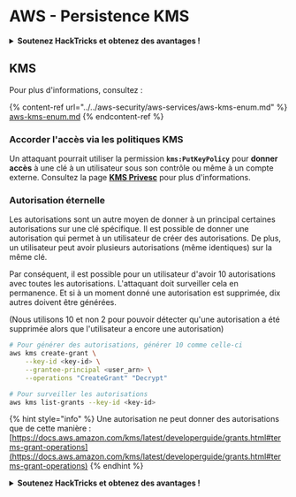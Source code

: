 # AWS - Persistence KMS

<details>

<summary><strong>Soutenez HackTricks et obtenez des avantages !</strong></summary>

* Si vous souhaitez voir votre **entreprise annoncée dans HackTricks** ou si vous souhaitez accéder à la **dernière version de PEASS ou télécharger HackTricks en PDF**, consultez les [**PLANS D'ABONNEMENT**](https://github.com/sponsors/carlospolop) !
* Obtenez le [**swag officiel PEASS & HackTricks**](https://peass.creator-spring.com)
* Découvrez [**The PEASS Family**](https://opensea.io/collection/the-peass-family), notre collection d'[**NFTs**](https://opensea.io/collection/the-peass-family) exclusifs
* **Rejoignez le** 💬 [**groupe Discord**](https://discord.gg/hRep4RUj7f) ou le [**groupe Telegram**](https://t.me/peass) ou **suivez** moi sur **Twitter** 🐦 [**@carlospolopm**](https://twitter.com/carlospolopm).
* **Partagez vos astuces de piratage en soumettant des PR aux** [**HackTricks**](https://github.com/carlospolop/hacktricks) et [**HackTricks Cloud**](https://github.com/carlospolop/hacktricks-cloud) github repos.

</details>

## KMS

Pour plus d'informations, consultez :

{% content-ref url="../../aws-security/aws-services/aws-kms-enum.md" %}
[aws-kms-enum.md](../../aws-security/aws-services/aws-kms-enum.md)
{% endcontent-ref %}

### Accorder l'accès via les politiques KMS

Un attaquant pourrait utiliser la permission **`kms:PutKeyPolicy`** pour **donner accès** à une clé à un utilisateur sous son contrôle ou même à un compte externe. Consultez la page [**KMS Privesc**](../../aws-security/aws-privilege-escalation/aws-kms-privesc.md) pour plus d'informations.

### Autorisation éternelle

Les autorisations sont un autre moyen de donner à un principal certaines autorisations sur une clé spécifique. Il est possible de donner une autorisation qui permet à un utilisateur de créer des autorisations. De plus, un utilisateur peut avoir plusieurs autorisations (même identiques) sur la même clé.

Par conséquent, il est possible pour un utilisateur d'avoir 10 autorisations avec toutes les autorisations. L'attaquant doit surveiller cela en permanence. Et si à un moment donné une autorisation est supprimée, dix autres doivent être générées.

(Nous utilisons 10 et non 2 pour pouvoir détecter qu'une autorisation a été supprimée alors que l'utilisateur a encore une autorisation)

```bash
# Pour générer des autorisations, générer 10 comme celle-ci
aws kms create-grant \
    --key-id <key-id> \
    --grantee-principal <user_arn> \
    --operations "CreateGrant" "Decrypt"

# Pour surveiller les autorisations
aws kms list-grants --key-id <key-id>
```

{% hint style="info" %}
Une autorisation ne peut donner des autorisations que de cette manière : [https://docs.aws.amazon.com/kms/latest/developerguide/grants.html#terms-grant-operations](https://docs.aws.amazon.com/kms/latest/developerguide/grants.html#terms-grant-operations)
{% endhint %}

<details>

<summary><strong>Soutenez HackTricks et obtenez des avantages !</strong></summary>

* Si vous souhaitez voir votre **entreprise annoncée dans HackTricks** ou si vous souhaitez accéder à la **dernière version de PEASS ou télécharger HackTricks en PDF**, consultez les [**PLANS D'ABONNEMENT**](https://github.com/sponsors/carlospolop) !
* Obtenez le [**swag officiel PEASS & HackTricks**](https://peass.creator-spring.com)
* Découvrez [**The PEASS Family**](https://opensea.io/collection/the-peass-family), notre collection d'[**NFTs**](https://opensea.io/collection/the-peass-family) exclusifs
* **Rejoignez le** 💬 [**groupe Discord**](https://discord.gg/hRep4RUj7f) ou le [**groupe Telegram**](https://t.me/peass) ou **suivez** moi sur **Twitter** 🐦 [**@carlospolopm**](https://twitter.com/carlospolopm).
* **Partagez vos astuces de piratage en soumettant des PR aux** [**HackTricks**](https://github.com/carlospolop/hacktricks) et [**HackTricks Cloud**](https://github.com/carlospolop/hacktricks-cloud) github repos.

</details>